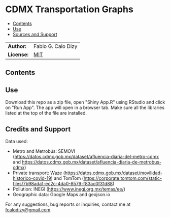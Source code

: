 # CDMX Transportation Graphs
- [Contents](#contents)
- [Use](#use)
- [Sources and Support](#sources-and-support)

|              |                                                                                                  |
|--------------|--------------------------------------------------------------------------------------------------|
| **Author:**  | Fabio G. Calo Dizy                                                                               |
| **License:** | [MIT]([https://opensource.org/licenses/BSD-3-Clause](https://choosealicense.com/licenses/mit/))  |

## Contents


## Use
Download this repo as a zip file, open "Shiny App.R" using RStudio and click on "Run App". 
The app will open in a browser tab. Make sure all the libraries listed at the top of the file
are installed.

## Credits and Support
Data used:

- Metro and Metrobús: SEMOVI (https://datos.cdmx.gob.mx/dataset/afluencia-diaria-del-metro-cdmx and https://datos.cdmx.gob.mx/dataset/afluencia-diaria-de-metrobus-cdmx)
- Private transport:  Waze (https://datos.cdmx.gob.mx/dataset/movilidad-historico-covid-19) and TomTom (https://corporate.tomtom.com/static-files/7b98ada1-ec2c-4da0-8579-f83ac0f31d88)
- Pollution: INEGI (https://www.inegi.org.mx/temas/ee/)
- Geographic data: Google Maps and geojson.io

For any suggestions, bug reports or inquiries, contact me at fcalodizy@gmail.com.
